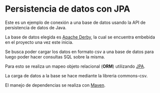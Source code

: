 # Persistencia de datos con JPA

Este es un ejemplo de conexión a una base de datos usando la API de persistencia de datos de Java.

La base de datos elegida es [Apache Derby](https://db.apache.org/derby/#What+is+Apache+Derby%3F), la cual se encuentra embebida en el proyecto una vez este inicia.

Se busca poder cargar los datos en formato csv a una base de datos para luego poder hacer consultas SQL sobre la misma.

Para esto se realiza un mapeo objeto relacional (<strong>ORM</strong>) utilizando [JPA](https://hibernate.org/orm/).

La carga de datos a la base se hace mediante la libreria commons-csv.

El manejo de dependencias se realiza con [Maven](https://maven.apache.org/).